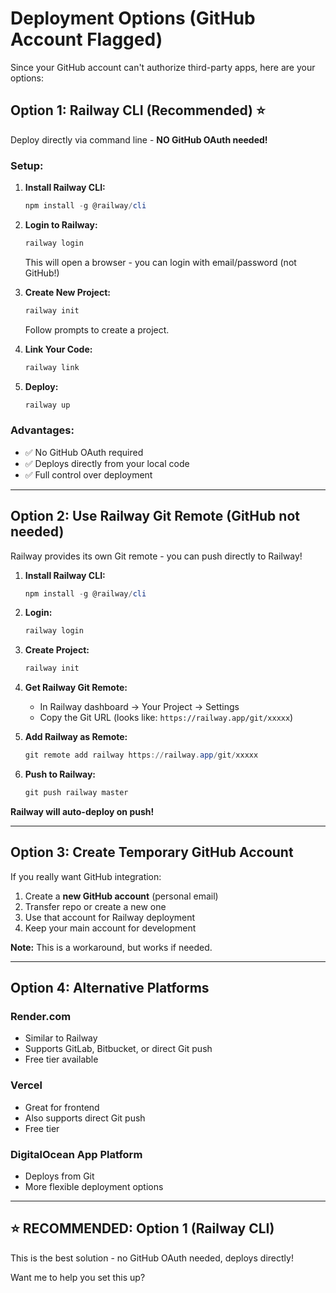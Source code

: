 # Deployment Options (GitHub Account Flagged)

Since your GitHub account can't authorize third-party apps, here are your options:

## Option 1: Railway CLI (Recommended) ⭐

Deploy directly via command line - **NO GitHub OAuth needed!**

### Setup:
1. **Install Railway CLI:**
   ```powershell
   npm install -g @railway/cli
   ```

2. **Login to Railway:**
   ```powershell
   railway login
   ```
   This will open a browser - you can login with email/password (not GitHub!)

3. **Create New Project:**
   ```powershell
   railway init
   ```
   Follow prompts to create a project.

4. **Link Your Code:**
   ```powershell
   railway link
   ```

5. **Deploy:**
   ```powershell
   railway up
   ```

### Advantages:
- ✅ No GitHub OAuth required
- ✅ Deploys directly from your local code
- ✅ Full control over deployment

---

## Option 2: Use Railway Git Remote (GitHub not needed)

Railway provides its own Git remote - you can push directly to Railway!

1. **Install Railway CLI:**
   ```powershell
   npm install -g @railway/cli
   ```

2. **Login:**
   ```powershell
   railway login
   ```

3. **Create Project:**
   ```powershell
   railway init
   ```

4. **Get Railway Git Remote:**
   - In Railway dashboard → Your Project → Settings
   - Copy the Git URL (looks like: `https://railway.app/git/xxxxx`)

5. **Add Railway as Remote:**
   ```powershell
   git remote add railway https://railway.app/git/xxxxx
   ```

6. **Push to Railway:**
   ```powershell
   git push railway master
   ```

**Railway will auto-deploy on push!**

---

## Option 3: Create Temporary GitHub Account

If you really want GitHub integration:

1. Create a **new GitHub account** (personal email)
2. Transfer repo or create a new one
3. Use that account for Railway deployment
4. Keep your main account for development

**Note:** This is a workaround, but works if needed.

---

## Option 4: Alternative Platforms

### Render.com
- Similar to Railway
- Supports GitLab, Bitbucket, or direct Git push
- Free tier available

### Vercel
- Great for frontend
- Also supports direct Git push
- Free tier

### DigitalOcean App Platform
- Deploys from Git
- More flexible deployment options

---

## ⭐ **RECOMMENDED: Option 1 (Railway CLI)**

This is the best solution - no GitHub OAuth needed, deploys directly!

Want me to help you set this up?

